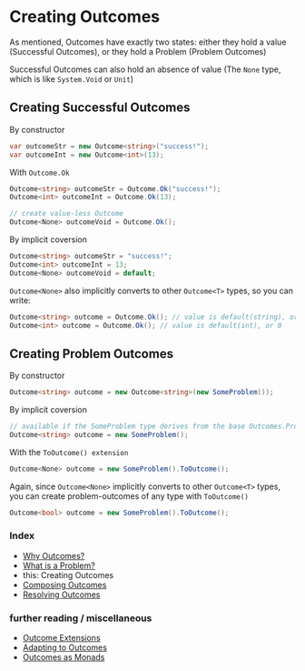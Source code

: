 
# Creating Outcomes
As mentioned, Outcomes have exactly two states: either they hold a value (Successful Outcomes), or they hold a Problem (Problem Outcomes) 

Successful Outcomes can also hold an absence of value (The `None` type, which is like `System.Void` or `Unit`)

## Creating Successful Outcomes
By constructor
```csharp
var outcomeStr = new Outcome<string>("success!");
var outcomeInt = new Outcome<int>(13);
```

With `Outcome.Ok`
```csharp
Outcome<string> outcomeStr = Outcome.Ok("success!");
Outcome<int> outcomeInt = Outcome.Ok(13);

// create value-less Outcome
Outcome<None> outcomeVoid = Outcome.Ok();
```

By implicit coversion
```csharp
Outcome<string> outcomeStr = "success!";
Outcome<int> outcomeInt = 13;
Outcome<None> outcomeVoid = default;
```

`Outcome<None>` also implicitly converts to other `Outcome<T>` types, so you can write:
```csharp
Outcome<string> outcome = Outcome.Ok(); // value is default(string), or null
Outcome<int> outcome = Outcome.Ok(); // value is default(int), or 0
```

## Creating Problem Outcomes

By constructor
```csharp
Outcome<string> outcome = new Outcome<string>(new SomeProblem());
```

By implicit coversion
```csharp
// available if the SomeProblem type derives from the base Outcomes.Problem type
Outcome<string> outcome = new SomeProblem();
```

With the `ToOutcome() extension`
```csharp
Outcome<None> outcome = new SomeProblem().ToOutcome();
```

Again, since `Outcome<None>` implicitly converts to other `Outcome<T>` types, 
you can create problem-outcomes of any type with `ToOutcome()`
```csharp
Outcome<bool> outcome = new SomeProblem().ToOutcome();
```

### Index
- [Why Outcomes?](../readme.md)
- [What is a Problem?](what-is-a-problem.md)
- this: Creating Outcomes
- [Composing Outcomes](composing-outcomes.md)
- [Resolving Outcomes](resolving-outcomes.md)

### further reading / miscellaneous
- [Outcome Extensions](outcome-extensions.md)
- [Adapting to Outcomes](outcome-adaptation.md)
- [Outcomes as Monads](outcomes-as-monads.md)